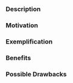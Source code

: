 <!--
Filling out the template is required. Any issue that does not include enough information may be closed at the maintainers' discretion.
-->

### Description
<!-- Describe the proposed or requested change, and explain the type of change. Is it a change to the protocol, to the documentation, or something else? -->

### Motivation
<!-- Why would you like to see this change? -->

### Exemplification
<!-- Can you think of a concrete example illustrating the impact and value of the change? -->

### Benefits
<!-- What would the benefits of introducing this change be? -->

### Possible Drawbacks
<!-- What are the possible side-effects or negative impacts of the change, and why are they outweighed by the benefits? -->
